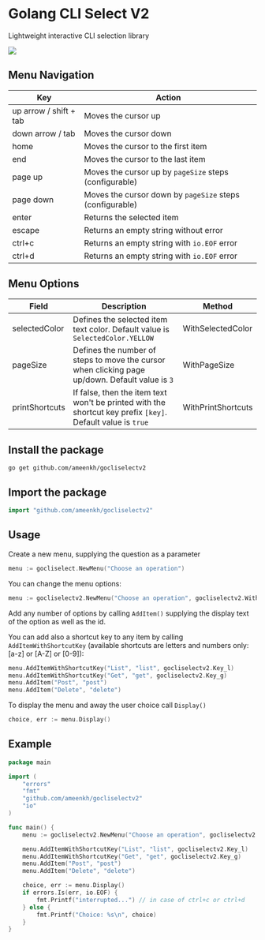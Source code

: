 # Golang CLI Select V2
Lightweight interactive CLI selection library 

![](https://media.giphy.com/media/Nmc3muJhaCfPe2LWd9/giphy.gif)


## Menu Navigation
| Key                    | Action                                                   |
|------------------------|----------------------------------------------------------|
| up arrow / shift + tab | Moves the cursor up                                      |
| down arrow / tab       | Moves the cursor down                                    |
| home                   | Moves the cursor to the first item                       |
| end                    | Moves the cursor to the last item                        |
| page up                | Moves the cursor up by `pageSize` steps (configurable)   |
| page down              | Moves the cursor down by `pageSize` steps (configurable) |
| enter                  | Returns the selected item                                |
| escape                 | Returns an empty string without error                    |
| ctrl+c                 | Returns an empty string with `io.EOF` error              |
| ctrl+d                 | Returns an empty string with `io.EOF` error              |

## Menu Options
| Field          | Description                                                                                                  | Method             |
|----------------|--------------------------------------------------------------------------------------------------------------|--------------------|
| selectedColor  | Defines the selected item text color.  Default value is `SelectedColor.YELLOW`                               | WithSelectedColor  |
| pageSize       | Defines the number of steps to move the cursor when clicking page up/down.  Default value is `3`             | WithPageSize       |
| printShortcuts | If false, then the item text won't be printed with the shortcut key prefix `[key]`.  Default value is `true` | WithPrintShortcuts |

## Install the package
```shell
go get github.com/ameenkh/gocliselectv2
```

## Import the package
```go
import "github.com/ameenkh/gocliselectv2"
```

## Usage
Create a new menu, supplying the question as a parameter

```go
menu := gocliselect.NewMenu("Choose an operation")
```
You can change the menu options:
```go
menu := gocliselectv2.NewMenu("Choose an operation", gocliselectv2.WithSelectedColor(gocliselectv2.RED), gocliselectv2.WithPageSize(3))
```


Add any number of options by calling `AddItem()` supplying the display text of the option
as well as the id.

You can add also a shortcut key to any item by calling `AddItemWithShortcutKey` (available shortcuts are letters and numbers only: [a-z] or [A-Z] or [0-9]):
```go
menu.AddItemWithShortcutKey("List", "list", gocliselectv2.Key_l)
menu.AddItemWithShortcutKey("Get", "get", gocliselectv2.Key_g)
menu.AddItem("Post", "post")
menu.AddItem("Delete", "delete")
```

To display the menu and away the user choice call `Display()`

```go
choice, err := menu.Display()
```

## Example
```go
package main

import (
	"errors"
	"fmt"
	"github.com/ameenkh/gocliselectv2"
	"io"
)

func main() {
	menu := gocliselectv2.NewMenu("Choose an operation", gocliselectv2.WithSelectedColor(gocliselectv2.RED), gocliselectv2.WithPageSize(3))

	menu.AddItemWithShortcutKey("List", "list", gocliselectv2.Key_l)
	menu.AddItemWithShortcutKey("Get", "get", gocliselectv2.Key_g)
	menu.AddItem("Post", "post")
	menu.AddItem("Delete", "delete")

	choice, err := menu.Display()
	if errors.Is(err, io.EOF) {
		fmt.Printf("interrupted...") // in case of ctrl+c or ctrl+d
	} else {
		fmt.Printf("Choice: %s\n", choice)
	}
}

```
